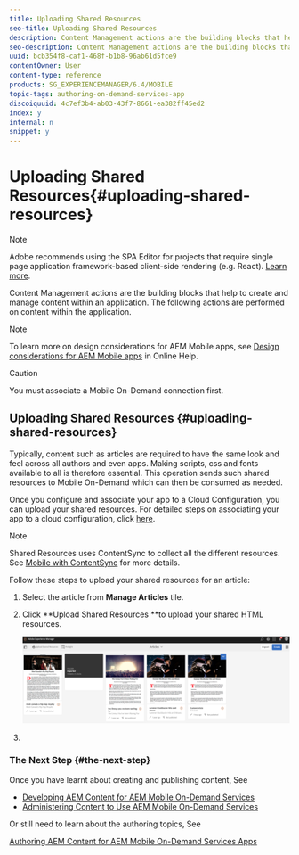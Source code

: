 ```yaml
---
title: Uploading Shared Resources
seo-title: Uploading Shared Resources
description: Content Management actions are the building blocks that help to create and manage content within an application. Follow this page to learn about uploading shared resources.
seo-description: Content Management actions are the building blocks that help to create and manage content within an application. Follow this page to learn about uploading shared resources.
uuid: bcb354f8-caf1-468f-b1b8-96ab61d5fce9
contentOwner: User
content-type: reference
products: SG_EXPERIENCEMANAGER/6.4/MOBILE
topic-tags: authoring-on-demand-services-app
discoiquuid: 4c7ef3b4-ab03-43f7-8661-ea382ff45ed2
index: y
internal: n
snippet: y
---
```


# Uploading Shared Resources{#uploading-shared-resources}

>[!NOTE]
>
>Adobe recommends using the SPA Editor for projects that require single page application framework-based client-side rendering (e.g. React). [Learn more](../../sites/developing/using/spa-overview.md).

Content Management actions are the building blocks that help to create and manage content within an application. The following actions are performed on content within the application.

>[!NOTE]
>
>To learn more on design considerations for AEM Mobile apps, see [Design considerations for AEM Mobile apps](https://helpx.adobe.com/digital-publishing-solution/help/design-app.html) in Online Help.

>[!CAUTION]
>
>You must associate a Mobile On-Demand connection first.

## Uploading Shared Resources {#uploading-shared-resources}

Typically, content such as articles are required to have the same look and feel across all authors and even apps. Making scripts, css and fonts available to all is therefore essential. This operation sends such shared resources to Mobile On-Demand which can then be consumed as needed.

Once you configure and associate your app to a Cloud Configuration, you can upload your shared resources. For detailed steps on associating your app to a cloud configuration, click [here](../../mobile/using/mobile-apps-ondemand-application-create-configure-action.md).

>[!NOTE]
>
>Shared Resources uses ContentSync to collect all the different resources. See [Mobile with ContentSync](../../mobile/using/mobile-ondemand-contentsync.md) for more details.

Follow these steps to upload your shared resources for an article:

1. Select the article from **Manage Articles** tile.
1. Click **Upload Shared Resources **to upload your shared HTML resources.

   ![](assets/chlimage_1-138.png)

1.

### The Next Step {#the-next-step}

Once you have learnt about creating and publishing content, See

* [Developing AEM Content for AEM Mobile On-Demand Services](../../mobile/using/aem-mobile-on-demand.md)
* [Administering Content to Use AEM Mobile On-Demand Services](../../mobile/using/aem-mobile.md)

Or still need to learn about the authoring topics, See

[Authoring AEM Content for AEM Mobile On-Demand Services Apps](../../mobile/using/mobile-apps-ondemand.md)

